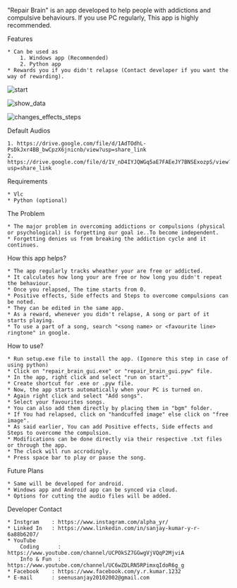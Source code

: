 "Repair Brain" is an app developed to help people with addictions and compulsive behaviours.
If you use PC regularly, This app is highly recommended.


Features

    * Can be used as 
        1. Windows app (Recommended)
        2. Python app
    * Rewards you if you didn't relapse (Contact developer if you want the way of rewarding).
    
    
![start](https://user-images.githubusercontent.com/85425005/216746178-1bddccc6-d592-46bd-9f48-4d92f2b41679.jpg)

![show_data](https://user-images.githubusercontent.com/85425005/216746333-3790bc18-7551-4503-8a43-b1c9e17577c5.jpg)

![changes_effects_steps](https://user-images.githubusercontent.com/85425005/216746462-8018faf0-2bc0-44d5-8723-4cdeb9814e97.jpg)


Default Audios

    1. https://drive.google.com/file/d/1AdTOdhL-PsDkJxr4BB_bwCpzX6jnicnb/view?usp=share_link
    2. https://drive.google.com/file/d/1V_nD4IYJQWGq5aE7FAEeJY7BNSExozpS/view?usp=share_link


Requirements

    * Vlc
    * Python (optional)


The Problem

    * The major problem in overcoming addictions or compulsions (physical or psychological) is forgetting our goal ie..To become independent.
    * Forgetting denies us from breaking the addiction cycle and it continues.


How this app helps?

    * The app regularly tracks wheather your are free or addicted.
    * It calculates how long your are free or how long you didn't repeat the behaviour.
    * Once you relapsed, The time starts from 0.
    * Positive effects, Side effects and Steps to overcome compulsions can be noted.
    * They can be edited in the same app.
    * As a reward, whenever you didn't relapse, A song or part of it starts playing.
    * To use a part of a song, search "<song name> or <favourite line> ringtone" in google.


 How to use?

    * Run setup.exe file to install the app. (Igonore this step in case of using python)
    * Click on "repair_brain_gui.exe" or "repair_brain_gui.pyw" file.
    * In the app, right click and select "run on start".
    * Create shortcut for .exe or .pyw file.
    * Now, the app starts automatically when your PC is turned on.
    * Again right click and select "Add songs".
    * Select your favourites songs.
    * You can also add them directly by placing them in "bgm" folder.
    * If You had relapsed, click on "handcuffed image" else click on "free image".
    * As said earlier, You can add Positive effects, Side effects and Steps to overcome the compulsion. 
    * Modifications can be done directly via their respective .txt files or through the app.
    * The clock will run accrodingly. 
    * Press space bar to play or pause the song.

  
  Future Plans

    * Same will be developed for android.
    * Windows app and Android app can be synced via cloud.
    * Options for cutting the audio files will be added.


Developer Contact

    * Instgram    : https://www.instagram.com/alpha_yr/
    * Linked In   : https://www.linkedin.com/in/sanjay-kumar-y-r-6a88b6207/
    * YouTube
        Coding      : https://www.youtube.com/channel/UCPOkSZ7GGwgVjVQqP2MjviA
        Info & Fun  : https://www.youtube.com/channel/UC6wZDLRN5RPimxqIdoR6g_g
    * Facebook    : https://www.facebook.com/y.r.kumar.1232
    * E-mail      : seenusanjay20102002@gmail.com
